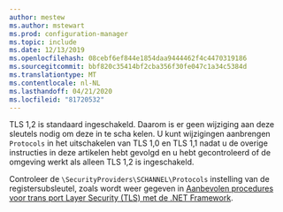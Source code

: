 ```yaml
---
author: mestew
ms.author: mstewart
ms.prod: configuration-manager
ms.topic: include
ms.date: 12/13/2019
ms.openlocfilehash: 08cebf6ef844e1854daa9444462f4c4470319186
ms.sourcegitcommit: bbf820c35414bf2cba356f30fe047c1a34c5384d
ms.translationtype: MT
ms.contentlocale: nl-NL
ms.lasthandoff: 04/21/2020
ms.locfileid: "81720532"
---
```

<!--## Enable Transport layer security (TLS) 1.2 protocol as a security provider Note: the heading in in the 2 articles (enable-tls-1-2-client & enable-tls-1-2-server) to better facilitate linking. -->

TLS 1,2 is standaard ingeschakeld. Daarom is er geen wijziging aan deze sleutels nodig om deze in te scha kelen. U kunt wijzigingen aanbrengen `Protocols` in het uitschakelen van TLS 1,0 en TLS 1,1 nadat u de overige instructies in deze artikelen hebt gevolgd en u hebt gecontroleerd of de omgeving werkt als alleen TLS 1,2 is ingeschakeld.

Controleer de `\SecurityProviders\SCHANNEL\Protocols` instelling van de registersubsleutel, zoals wordt weer gegeven in [Aanbevolen procedures voor trans port Layer Security (TLS) met de .NET Framework](https://docs.microsoft.com/dotnet/framework/network-programming/tls#configuring-security-via-the-windows-registry).

